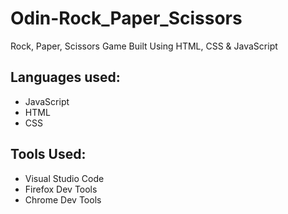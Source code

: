 # Odin-Rock_Paper_Scissors
Rock, Paper, Scissors Game Built Using HTML, CSS & JavaScript

## Languages used:
* JavaScript
* HTML
* CSS

## Tools Used:
* Visual Studio Code
* Firefox Dev Tools
* Chrome Dev Tools
